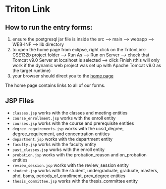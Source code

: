 # Triton Link #

## How to run the entry forms:  ##
1. ensure the postgresql jar file is inside the src --> main --> webapp --> WEB-INF --> lib directory
2. to open the home page from eclipse, right click on the TritonLink-CSE132b project folder --> Run As --> Run on Server --> check that Tomcat v9.0 Server at localhost is selected --> click Finish (this will only work if the dynamic web project was set up with Apache Tomcat v9.0 as the target runtime)
3. your browser should direct you to the [home page](http://localhost:8080/TritonLink-CSE132b/)

The home page contains links to all of our forms.

## JSP Files ##
- `classes.jsp` works with the classes and meeting entities
- `course_enrollment.jsp` works with the enroll entity
- `courses.jsp` works with the course and prerequisite entities
- `degree_requirements.jsp` works with the ucsd_degree, degree_requirement, and concentration entities
- `department.jsp` works with the department entity
- `faculty.jsp` works with the faculty entity
- `past_classes.jsp` works with the enroll entity
- `probation.jsp` works with the probation_reason and on_probation entities
- `review_session.jsp` works with the review_session entity
- `student.jsp` works with the student, undergraduate, graduate, masters, phd, bsms, periods_of_enrollment, prev_degree entities
- `thesis_committee.jsp` works with the thesis_committee entity